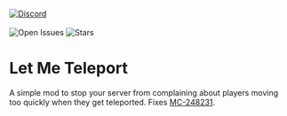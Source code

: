 [![Discord](https://discordapp.com/api/guilds/959153592869224579/widget.png?style=banner2)](https://discord.gg/qpc69BUeDe)\
\
![Open Issues](https://img.shields.io/github/issues/Elephant1214/LetMeTeleport?style=for-the-badge)
![Stars](https://img.shields.io/github/stars/Elephant1214/LetMeTeleport?style=for-the-badge)

# Let Me Teleport
A simple mod to stop your server from complaining about players moving too quickly when they get teleported.
Fixes [MC-248231](https://bugs.mojang.com/browse/MC-248231).
